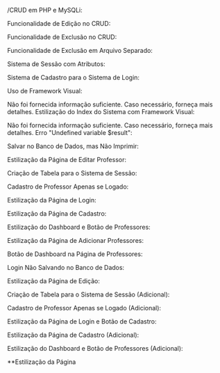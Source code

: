 /CRUD em PHP e MySQLi:

Funcionalidade de Edição no CRUD:

Funcionalidade de Exclusão no CRUD:

Funcionalidade de Exclusão em Arquivo Separado:

Sistema de Sessão com Atributos:

Sistema de Cadastro para o Sistema de Login:

Uso de Framework Visual:

Não foi fornecida informação suficiente. Caso necessário, forneça mais detalhes.
Estilização do Index do Sistema com Framework Visual:

Não foi fornecida informação suficiente. Caso necessário, forneça mais detalhes.
Erro "Undefined variable $result":

Salvar no Banco de Dados, mas Não Imprimir:

Estilização da Página de Editar Professor:

Criação de Tabela para o Sistema de Sessão:

Cadastro de Professor Apenas se Logado:

Estilização da Página de Login:

Estilização da Página de Cadastro:

Estilização do Dashboard e Botão de Professores:

Estilização da Página de Adicionar Professores:

Botão de Dashboard na Página de Professores:

Login Não Salvando no Banco de Dados:

Estilização da Página de Edição:

Criação de Tabela para o Sistema de Sessão (Adicional):

Cadastro de Professor Apenas se Logado (Adicional):

Estilização da Página de Login e Botão de Cadastro:

Estilização da Página de Cadastro (Adicional):

Estilização do Dashboard e Botão de Professores (Adicional):

**Estilização da Página
